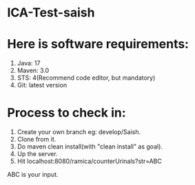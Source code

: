 # ICA-Test-saish
# Here is software requirements:

1. Java: 17
2. Maven: 3.0
3. STS: 4(Recommend code editor, but mandatory)
4. Git: latest version

# Process to check in:

1. Create your own branch eg: develop/Saish.
2. Clone from it.
3. Do maven clean install(with "clean install" as goal). 
4. Up the server.
5. Hit localhost:8080/ramica/counterUrinals?str=ABC

ABC is your input.
